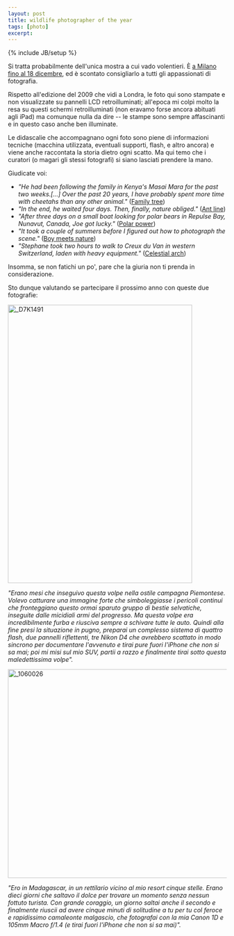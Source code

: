 ```yaml
---
layout: post
title: wildlife photographer of the year
tags: [photo]
excerpt:
---
```

{% include JB/setup %}

Si tratta probabilmente dell'unica mostra a cui vado volentieri. È [a Milano fino al 18 dicembre](http://www.wpymilano.it/), ed è scontato consigliarlo a tutti gli appassionati di fotografia. 

Rispetto all'edizione del 2009 che vidi a Londra, le foto qui sono stampate e non visualizzate su pannelli LCD retroilluminati; all'epoca mi colpì molto la resa su questi schermi retroilluminati (non eravamo forse ancora abituati agli iPad) ma comunque nulla da dire -- le stampe sono sempre affascinanti e in questo caso anche ben illuminate.

Le didascalie che accompagnano ogni foto sono piene di informazioni tecniche (macchina utilizzata, eventuali supporti, flash, e altro ancora) e viene anche raccontata la storia dietro ogni scatto. Ma qui temo che i curatori (o magari gli stessi fotografi) si siano lasciati prendere la mano. 

Giudicate voi:

* _"He had been following the family in Kenya's Masai Mara for the past two weeks.[...] Over the past 20 years, I have probably spent more time with cheetahs than any other animal."_ ([Family tree](http://www.nhm.ac.uk/visit-us/whats-on/temporary-exhibitions/wpy/prevPhoto.do?photo=2721&year=2011&category=3))
* _"In the end, he waited four days. Then, finally, nature obliged."_ ([Ant line](http://www.nhm.ac.uk/visit-us/whats-on/temporary-exhibitions/wpy/prevPhoto.do?photo=2754&category=49&year=2011))
* _"After three days on a small boat looking for polar bears in Repulse Bay, Nunavut, Canada, Joe got lucky."_ ([Polar power](http://www.nhm.ac.uk/visit-us/whats-on/temporary-exhibitions/wpy/prevPhoto.do?photo=2717&year=2011&category=3))
* _"It took a couple of summers before I figured out how to photograph the scene."_ ([Boy meets nature](http://www.nhm.ac.uk/visit-us/whats-on/temporary-exhibitions/wpy/prevPhoto.do?photo=2749&year=2011&category=9))
* _"Stephane took two hours to walk to Creux du Van in western Switzerland, laden with heavy equipment."_ ([Celestial arch](http://www.nhm.ac.uk/visit-us/whats-on/temporary-exhibitions/wpy/prevPhoto.do?photo=2769&year=2011&category=12))

Insomma, se non fatichi un po', pare che la giuria non ti prenda in considerazione.

Sto dunque valutando se partecipare il prossimo anno con queste due fotografie:

<a href="http://www.flickr.com/photos/aadm/7653060226/" title="_D7K1491 by aadm, on Flickr"><img src="http://farm9.staticflickr.com/8148/7653060226_bfe3903a8a_z.jpg" width="424" height="640" alt="_D7K1491"></a>

_"Erano mesi che inseguivo questa volpe nella ostile campagna Piemontese. Volevo catturare una immagine forte che simboleggiasse i pericoli continui che fronteggiano questo ormai sparuto gruppo di bestie selvatiche, inseguite dalle micidiali armi del progresso. Ma questa volpe era incredibilmente furba e riusciva sempre a schivare tutte le auto. Quindi alla fine presi la situazione in pugno, preparai un complesso sistema di quattro flash, due pannelli riflettenti, tre Nikon D4 che avrebbero scattato in modo sincrono per documentare l'avvenuto e tirai pure fuori l'iPhone che non si sa mai; poi mi misi sul mio SUV, partii a razzo e finalmente tirai sotto questa maledettissima volpe"._

<a href="http://www.flickr.com/photos/aadm/8132916445/" title="_1060026 by aadm, on Flickr"><img src="http://farm9.staticflickr.com/8196/8132916445_2d9bf39d6b_z.jpg" width="640" height="480" alt="_1060026"></a>

_"Ero in Madagascar, in un rettilario vicino al mio resort cinque stelle. Erano dieci giorni che saltavo il dolce per trovare un momento senza nessun fottuto turista. Con grande coraggio, un giorno saltai anche il secondo e finalmente riuscii ad avere cinque minuti di solitudine a tu per tu col feroce e rapidissimo camaleonte malgascio, che fotografai con la mia Canon 1D e  105mm Macro f/1.4 (e tirai fuori l'iPhone che non si sa mai)"._
